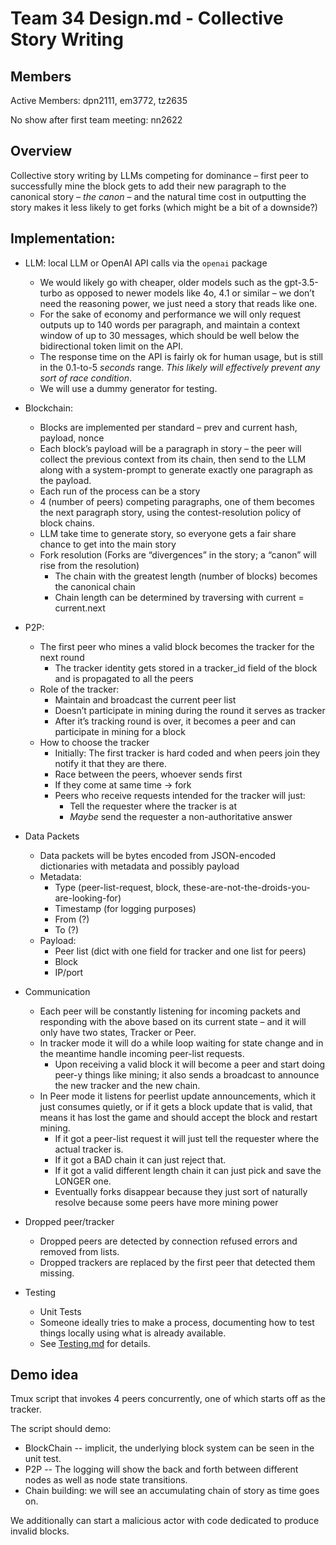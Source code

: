 # Team 34 Design.md \- Collective Story Writing

## Members

Active Members: dpn2111, em3772, tz2635

No show after first team meeting: nn2622

## Overview

Collective story writing by LLMs competing for dominance – first peer to successfully mine the block gets to add their new paragraph to the canonical story – _the canon_ – and the natural time cost in outputting the story makes it less likely to get forks (which might be a bit of a downside?)

## Implementation:

- LLM: local LLM or OpenAI API calls via the `openai` package

  - We would likely go with cheaper, older models such as the gpt-3.5-turbo as opposed to newer models like 4o, 4.1 or similar – we don’t need the reasoning power, we just need a story that reads like one.
  - For the sake of economy and performance we will only request outputs up to 140 words per paragraph, and maintain a context window of up to 30 messages, which should be well below the bidirectional token limit on the API.
  - The response time on the API is fairly ok for human usage, but is still in the 0.1-to-5 _seconds_ range. _This likely will effectively prevent any sort of race condition_.
  - We will use a dummy generator for testing.

- Blockchain:

  - Blocks are implemented per standard – prev and current hash, payload, nonce
  - Each block’s payload will be a paragraph in story – the peer will collect the previous context from its chain, then send to the LLM along with a system-prompt to generate exactly one paragraph as the payload.
  - Each run of the process can be a story
  - 4 (number of peers) competing paragraphs, one of them becomes the next paragraph story, using the contest-resolution policy of block chains.
  - LLM take time to generate story, so everyone gets a fair share chance to get into the main story
  - Fork resolution (Forks are “divergences” in the story; a “canon” will rise from the resolution)
    - The chain with the greatest length (number of blocks) becomes the canonical chain
    - Chain length can be determined by traversing with current \= current.next

- P2P:

  - The first peer who mines a valid block becomes the tracker for the next round
    - The tracker identity gets stored in a tracker_id field of the block and is propagated to all the peers
  - Role of the tracker:
    - Maintain and broadcast the current peer list
    - Doesn’t participate in mining during the round it serves as tracker
    - After it’s tracking round is over, it becomes a peer and can participate in mining for a block
  - How to choose the tracker
    - Initially: The first tracker is hard coded and when peers join they notify it that they are there.
    - Race between the peers, whoever sends first
    - If they come at same time → fork
    - Peers who receive requests intended for the tracker will just:
      - Tell the requester where the tracker is at
      - _Maybe_ send the requester a non-authoritative answer

- Data Packets

  - Data packets will be bytes encoded from JSON-encoded dictionaries with metadata and possibly payload
  - Metadata:
    - Type (peer-list-request, block, these-are-not-the-droids-you-are-looking-for)
    - Timestamp (for logging purposes)
    - From (?)
    - To (?)
  - Payload:
    - Peer list (dict with one field for tracker and one list for peers)
    - Block
    - IP/port

- Communication

  - Each peer will be constantly listening for incoming packets and responding with the above based on its current state – and it will only have two states, Tracker or Peer.
  - In tracker mode it will do a while loop waiting for state change and in the meantime handle incoming peer-list requests.
    - Upon receiving a valid block it will become a peer and start doing peer-y things like mining; it also sends a broadcast to announce the new tracker and the new chain.
  - In Peer mode it listens for peerlist update announcements, which it just consumes quietly, or if it gets a block update that is valid, that means it has lost the game and should accept the block and restart mining.
    - If it got a peer-list request it will just tell the requester where the actual tracker is.
    - If it got a BAD chain it can just reject that.
    - If it got a valid different length chain it can just pick and save the LONGER one.
    - Eventually forks disappear because they just sort of naturally resolve because some peers have more mining power

- Dropped peer/tracker

  - Dropped peers are detected by connection refused errors and removed from
    lists.
  - Dropped trackers are replaced by the first peer that detected them
    missing.

- Testing
  - Unit Tests
  - Someone ideally tries to make a process, documenting how to test things locally using what is already available.
  - See [Testing.md](./TESTING.md) for details.

## Demo idea

Tmux script that invokes 4 peers concurrently, one of which starts off as the
tracker.

The script should demo:

- BlockChain -- implicit, the underlying block system can be seen in the unit
  test.
- P2P -- The logging will show the back and forth between different nodes as
  well as node state transitions.
- Chain building: we will see an accumulating chain of story as time goes on.

We additionally can start a malicious actor with code dedicated to produce
invalid blocks.
